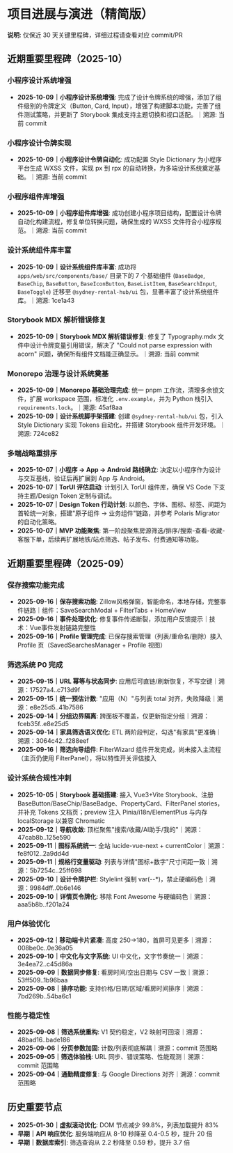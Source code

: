# 项目进展与演进（精简版）

**说明**: 仅保近 30 天关键里程碑，详细过程请查看对应 commit/PR

## 近期重要里程碑（2025-10）

### 小程序设计系统增强
- **2025-10-09｜小程序设计系统增强**: 完成了设计令牌系统的增强，添加了组件级别的令牌定义（Button, Card, Input），增强了构建脚本功能，完善了组件测试策略，并更新了 Storybook 集成支持主题切换和视口适配。｜溯源: 当前 commit

### 小程序设计令牌实现
- **2025-10-09｜小程序设计令牌自动化**: 成功配置 Style Dictionary 为小程序平台生成 WXSS 文件，实现 px 到 rpx 的自动转换，为多端设计系统奠定基础。｜溯源: 当前 commit

### 小程序组件库增强
- **2025-10-09｜小程序组件库增强**: 成功创建小程序项目结构，配置设计令牌自动化构建流程，修复单位转换问题，确保生成的 WXSS 文件符合小程序规范。｜溯源: 当前 commit

### 设计系统组件库丰富
- **2025-10-09｜设计系统组件库丰富**: 成功将 `apps/web/src/components/base/` 目录下的 7 个基础组件 (`BaseBadge`, `BaseChip`, `BaseButton`, `BaseIconButton`, `BaseListItem`, `BaseSearchInput`, `BaseToggle`) 迁移至 `@sydney-rental-hub/ui` 包，显著丰富了设计系统组件库。｜溯源: 1ce1a43

### Storybook MDX 解析错误修复
- **2025-10-09｜Storybook MDX 解析错误修复**: 修复了 Typography.mdx 文件中设计令牌变量引用错误，解决了 "Could not parse expression with acorn" 问题，确保所有组件文档能正确显示。｜溯源: 当前 commit

### Monorepo 治理与设计系统奠基
- **2025-10-09｜Monorepo 基础治理完成**: 统一 pnpm 工作流，清理多余锁文件，扩展 workspace 范围，标准化 `.env.example`，并为 Python 栈引入 `requirements.lock`。｜溯源: 45af8aa
- **2025-10-09｜设计系统脚手架搭建**: 创建 `@sydney-rental-hub/ui` 包，引入 Style Dictionary 实现 Tokens 自动化，并搭建 Storybook 组件开发环境。｜溯源: 724ce82

### 多端战略重排序
- **2025-10-07｜小程序 → App → Android 路线确立**: 决定以小程序作为设计与交互基线，验证后再扩展到 App 与 Android。
- **2025-10-07｜TorUI 评估启动**: 计划引入 TorUI 组件库，确保 VS Code 下支持主题/Design Token 定制与调试。
- **2025-10-07｜Design Token 行动计划**: 以颜色、字体、图标、标签、间距为首轮统一对象，搭建"原子组件 → 业务组件"链路，并参考 Polaris Migrator 的自动化策略。
- **2025-10-07｜MVP 功能聚焦**: 第一阶段聚焦房源筛选/排序/搜索-查看-收藏-客服下单，后续再扩展地铁/站点筛选、帖子发布、付费通知等功能。

## 近期重要里程碑（2025-09）

### 保存搜索功能完成
- **2025-09-16｜保存搜索功能**: Zillow风格弹窗，智能命名，本地存储，完整事件链路｜组件：SaveSearchModal + FilterTabs + HomeView
- **2025-09-16｜事件处理优化**: 修复事件传递断裂，添加用户反馈提示｜技术：Vue事件发射链路完整性
- **2025-09-16｜Profile 管理完成**: 已保存搜索管理（列表/重命名/删除）接入 Profile 页（SavedSearchesManager + Profile 视图）

### 筛选系统 P0 完成
- **2025-09-15｜URL 幂等与状态同步**: 应用后可直链/刷新恢复，不写空键｜溯源：17527a4..c713d9f
- **2025-09-15｜统一预估计数**: "应用（N）"与列表 total 对齐，失败降级｜溯源：e8e25d5..41b7586
- **2025-09-14｜分组边界隔离**: 跨面板不覆盖，仅更新指定分组｜溯源：fceb35f..e8e25d5
- **2025-09-14｜家具筛选语义优化**: ETL 两阶段判定，勾选"有家具"更准确｜溯源：3064c42..f288eef
- **2025-09-16｜筛选向导组件**: FilterWizard 组件开发完成，尚未接入主流程（主页仍使用 FilterPanel），将以特性开关评估接入

### 设计系统合规性冲刺
- **2025-10-05｜Storybook 基础搭建**: 接入 Vue3+Vite Storybook、注册 BaseButton/BaseChip/BaseBadge、PropertyCard、FilterPanel stories，并补充 Tokens 文档页；preview 注入 Pinia/i18n/ElementPlus 与内存 localStorage 以兼容 Chromatic
- **2025-09-12｜导航收敛**: 顶栏聚焦"搜索/收藏/AI助手/我的"｜溯源：47cab8b..125e590
- **2025-09-11｜图标系统统一**: 全站 lucide-vue-next + currentColor｜溯源：fe8f012..2a9dd4d
- **2025-09-11｜规格行变量驱动**: 列表与详情"图标+数字"尺寸间距一致｜溯源：5b7254c..25ff698
- **2025-09-10｜设计令牌护栏**: Stylelint 强制 var(--*)，禁止硬编码色｜溯源：9984dff..0b6e146
- **2025-09-10｜详情页令牌化**: 移除 Font Awesome 与硬编码色｜溯源：aaa5b8b..f201a24

### 用户体验优化
- **2025-09-12｜移动端卡片紧凑**: 高度 250→180，首屏可见更多｜溯源：008be0c..0e36a05
- **2025-09-10｜中文化与文字系统**: UI 中文化，文字节奏统一｜溯源：3e4ea72..c45d86a
- **2025-09-09｜数据同步修复**: 看房时间/空出日期与 CSV 一致｜溯源：53ff509..1b96baa
- **2025-09-08｜排序功能**: 支持价格/日期/区域/看房时间排序｜溯源：7bd269b..54ba6c1

### 性能与稳定性
- **2025-09-08｜筛选系统重构**: V1 契约稳定，V2 映射可回滚｜溯源：48bad16..bade186
- **2025-09-06｜分页参数加固**: 计数/列表彻底解耦｜溯源：commit 范围略
- **2025-09-05｜筛选体验栈**: URL 同步、错误策略、性能观测｜溯源：commit 范围略
- **2025-09-04｜通勤精度修复**: 与 Google Directions 对齐｜溯源：commit 范围略

## 历史重要节点

- **2025-01-30｜虚拟滚动优化**: DOM 节点减少 99.8%，列表加载提升 83%
- **早期｜API 响应优化**: 服务端响应从 8-10 秒降至 0.4-0.5 秒，提升 20 倍
- **早期｜数据库索引**: 筛选查询从 2.2 秒降至 0.59 秒，提升 3.7 倍
